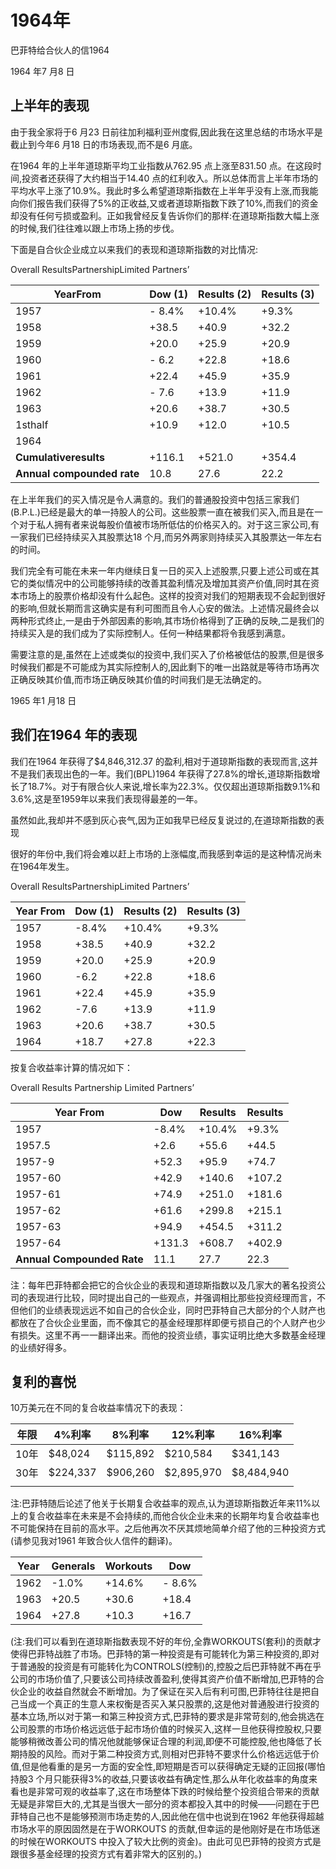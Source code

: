 # 1964年

巴菲特给合伙人的信1964

1964 年7 月8 日

## 上半年的表现

由于我全家将于6 月23 日前往加利福利亚州度假,因此我在这里总结的市场水平是截止到今年6 月18 日的市场表现,而不是6 月底。

在1964 年的上半年道琼斯平均工业指数从762.95 点上涨至831.50 点。在这段时间,投资者还获得了大约相当于14.40 点的红利收入。所以总体而言上半年市场的平均水平上涨了10.9%。我此时多么希望道琼斯指数在上半年乎没有上涨,而我能向你们报告我们获得了5%的正收益,又或者道琼斯指数下跌了10%,而我们的资金却没有任何亏损或盈利。正如我曾经反复告诉你们的那样:在道琼斯指数大幅上涨的时候,我们往往难以跟上市场上扬的步伐。

下面是自合伙企业成立以来我们的表现和道琼斯指数的对比情况:

Overall ResultsPartnershipLimited Partners’

| YearFrom                   | Dow (1) | Results (2) | Results (3) |
| -------------------------- | ------- | ----------- | ----------- |
| 1957                       | - 8.4%  | +10.4%      | +9.3%       |
| 1958                       | +38.5   | +40.9       | +32.2       |
| 1959                       | +20.0   | +25.9       | +20.9       |
| 1960                       | - 6.2   | +22.8       | +18.6       |
| 1961                       | +22.4   | +45.9       | +35.9       |
| 1962                       | - 7.6   | +13.9       | +11.9       |
| 1963                       | +20.6   | +38.7       | +30.5       |
| 1sthalf                    | +10.9   | +12.0       | +10.5       |
| 1964                       |         |             |             |
| **Cumulativeresults**      | +116.1  | +521.0      | +354.4      |
| **Annual compounded rate** | 10.8    | 27.6        | 22.2        |

在上半年我们的买入情况是令人满意的。我们的普通股投资中包括三家我们(B.P.L.)已经是最大的单一持股人的公司。这些股票一直在被我们买入,而且是在一个对于私人拥有者来说每股价值被市场所低估的价格买入的。对于这三家公司,有一家我们已经持续买入其股票达18 个月,而另外两家则持续买入其股票达一年左右的时间。

我们完全有可能在未来一年内继续日复一日的买入上述股票,只要上述公司或在其它的类似情况中的公司能够持续的改善其盈利情况及增加其资产价值,同时其在资本市场上的股票价格却没有什么起色。这样的投资对我们的短期表现不会起到很好的影响,但就长期而言这确实是有利可图而且令人心安的做法。上述情况最终会以两种形式终止,一是由于外部因素的影响,其市场价格得到了正确的反映,二是我们的持续买入是的我们成为了实际控制人。任何一种结果都将令我感到满意。

需要注意的是,虽然在上述或类似的投资中,我们买入了价格被低估的股票,但是很多时候我们都是不可能成为其实际控制人的,因此剩下的唯一出路就是等待市场再次正确反映其价值,而市场正确反映其价值的时间我们是无法确定的。

1965 年1 月18 日

## 我们在1964 年的表现

我们在1964 年获得了$4,846,312.37 的盈利,相对于道琼斯指数的表现而言,这并不是我们表现出色的一年。我们(BPL)1964 年获得了27.8%的增长,道琼斯指数增长了18.7%。对于有限合伙人来说,增长率为22.3%。仅仅超出道琼斯指数9.1%和3.6%,这是至1959年以来我们表现得最差的一年。

虽然如此,我却并不感到灰心丧气,因为正如我早已经反复说过的,在道琼斯指数的表现

很好的年份中,我们将会难以赶上市场的上涨幅度,而我感到幸运的是这种情况尚未在1964年发生。

Overall ResultsPartnershipLimited Partners’

| Year From | Dow (1) | Results (2) | Results (3) |
| --------- | ------- | ----------- | ----------- |
| 1957      | -8.4%   | +10.4%      | +9.3%       |
| 1958      | +38.5   | +40.9       | +32.2       |
| 1959      | +20.0   | +25.9       | +20.9       |
| 1960      | -6.2    | +22.8       | +18.6       |
| 1961      | +22.4   | +45.9       | +35.9       |
| 1962      | -7.6    | +13.9       | +11.9       |
| 1963      | +20.6   | +38.7       | +30.5       |
| 1964      | +18.7   | +27.8       | +22.3       |

按复合收益率计算的情况如下：

Overall Results Partnership Limited Partners’

| Year From                  | Dow    | Results | Results |
| -------------------------- | ------ | ------- | ------- |
| 1957                       | -8.4%  | +10.4%  | +9.3%   |
| 1957.5                     | +2.6   | +55.6   | +44.5   |
| 1957-9                     | +52.3  | +95.9   | +74.7   |
| 1957-60                    | +42.9  | +140.6  | +107.2  |
| 1957-61                    | +74.9  | +251.0  | +181.6  |
| 1957-62                    | +61.6  | +299.8  | +215.1  |
| 1957-63                    | +94.9  | +454.5  | +311.2  |
| 1957-64                    | +131.3 | +608.7  | +402.9  |
| **Annual Compounded Rate** | 11.1   | 27.7    | 22.3    |

注：每年巴菲特都会把它的合伙企业的表现和道琼斯指数以及几家大的著名投资公司的表现进行比较，同时提出自己的一些观点，并强调相比那些投资经理而言，不但他们的业绩表现远远不如自己的合伙企业，同时巴菲特自己大部分的个人财产也都放在了合伙企业里面，而不像其它的基金经理那样即便亏损自己的个人财产也少有损失。这里不再一一翻译出来。而他的投资业绩，事实证明比绝大多数基金经理的业绩好得多。

## 复利的喜悦

10万美元在不同的复合收益率情况下的表现：

| 年限  | 4%利率     | 8%利率     | 12%利率      | 16%利率      |
| --- | -------- | -------- | ---------- | ---------- |
| 10年 | $48,024  | $115,892 | $210,584   | $341,143   |
| 30年 | $224,337 | $906,260 | $2,895,970 | $8,484,940 |
|     |          |          |            |            |

注:巴菲特随后论述了他关于长期复合收益率的观点,认为道琼斯指数近年来11%以上的复合收益率在未来是不会持续的,而他合伙企业未来的长期年均复合收益率也不可能保持在目前的高水平。之后他再次不厌其烦地简单介绍了他的三种投资方式(请参见我对1961 年致合伙人信件的翻译)。

| Year | Generals | Workouts | Dow    |
| ---- | -------- | -------- | ------ |
| 1962 | -1.0%    | +14.6%   | - 8.6% |
| 1963 | +20.5    | +30.6    | +18.4  |
| 1964 | +27.8    | +10.3    | +16.7  |

(注:我们可以看到在道琼斯指数表现不好的年份,全靠WORKOUTS(套利)的贡献才使得巴菲特战胜了市场。巴菲特的第一种投资是有可能转化为第三种投资的,即对于普通股的投资是有可能转化为CONTROLS(控制)的,控股之后巴菲特就不再在乎公司的市场价值了,只要该公司持续改善盈利,使得其资产价值不断增加,巴菲特的合伙企业的收益自然就会不断增加。为了保证在买入后有利可图,巴菲特往往是把自己当成一个真正的生意人来权衡是否买入某只股票的,这是他对普通股进行投资的基本立场,所以对于第一和第三种投资方式,巴菲特的要求是非常苛刻的,他会挑选在公司股票的市场价格远远低于起市场价值的时候买入,这样一旦他获得控股权,只要能够稍微改善公司的情况他就能够保证合理的利润,即便不可能控股,他也降低了长期持股的风险。而对于第二种投资方式,则相对巴菲特不要求什么价格远远低于价值,但是他看重的是另一方面的安全性,即短期是否可以获得确定无疑的正回报(哪怕持股3 个月只能获得3%的收益,只要该收益有确定性,那么从年化收益率的角度来看也是非常可观的收益率了,这在市场整体下跌的时候给整个投资组合带来的贡献无疑是非常巨大的,尤其是当很大一部分的资本都投入其中的时候——问题在于巴菲特自己也不是能够预测市场走势的人,因此他在信中也说到在1962 年他获得超越市场水平的原因固然是在于WORKOUTS 的贡献,但幸运的是他刚好是在市场低迷的时候在WORKOUTS 中投入了较大比例的资金)。由此可见巴菲特的投资方式是跟很多基金经理的投资方式有着非常大的区别的。)
